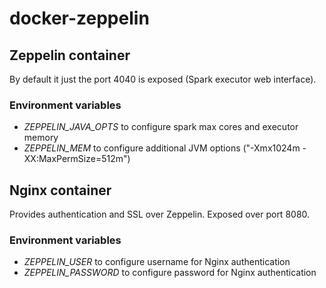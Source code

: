 # docker-zeppelin

## Zeppelin container 

By default it just the port 4040 is exposed (Spark executor web interface).

### Environment variables 
* *ZEPPELIN_JAVA_OPTS* to configure spark max cores and executor memory
* *ZEPPELIN_MEM* to configure additional JVM options ("-Xmx1024m -XX:MaxPermSize=512m")

## Nginx container

Provides authentication and SSL over Zeppelin.
Exposed over port 8080.

### Environment variables 

* *ZEPPELIN_USER* to configure username for Nginx authentication 
* *ZEPPELIN_PASSWORD* to configure password for Nginx authentication
